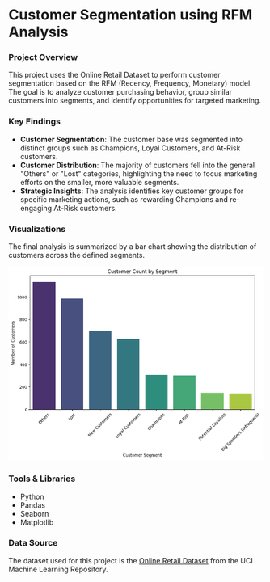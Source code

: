 # Customer Segmentation using RFM Analysis

### Project Overview
This project uses the Online Retail Dataset to perform customer segmentation based on the RFM (Recency, Frequency, Monetary) model. The goal is to analyze customer purchasing behavior, group similar customers into segments, and identify opportunities for targeted marketing.

### Key Findings
* **Customer Segmentation**: The customer base was segmented into distinct groups such as Champions, Loyal Customers, and At-Risk customers.
* **Customer Distribution**: The majority of customers fell into the general "Others" or "Lost" categories, highlighting the need to focus marketing efforts on the smaller, more valuable segments.
* **Strategic Insights**: The analysis identifies key customer groups for specific marketing actions, such as rewarding Champions and re-engaging At-Risk customers.

### Visualizations
The final analysis is summarized by a bar chart showing the distribution of customers across the defined segments.

![Customer Count by Segment](image.png)

### Tools & Libraries
* Python
* Pandas
* Seaborn
* Matplotlib

### Data Source
The dataset used for this project is the [Online Retail Dataset](https://archive.ics.uci.edu/ml/datasets/Online+Retail) from the UCI Machine Learning Repository.
